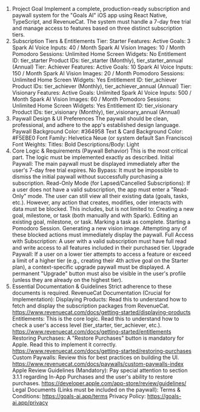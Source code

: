 1. Project Goal
Implement a complete, production-ready subscription and paywall system for the "Goals AI" iOS app using React Native, TypeScript, and RevenueCat. The system must handle a 7-day free trial and manage access to features based on three distinct subscription tiers.
2. Subscription Tiers & Entitlements
Tier: Starter
Features:
Active Goals: 3
Spark AI Voice Inputs: 40 / Month
Spark AI Vision Images: 10 / Month
Pomodoro Sessions: Unlimited
Home Screen Widgets: No
Entitlement ID: tier_starter
Product IDs: tier_starter (Monthly), tier_starter_annual (Annual)
Tier: Achiever
Features:
Active Goals: 10
Spark AI Voice Inputs: 150 / Month
Spark AI Vision Images: 20 / Month
Pomodoro Sessions: Unlimited
Home Screen Widgets: Yes
Entitlement ID: tier_achiever
Product IDs: tier_achiever (Monthly), tier_achiever_annual (Annual)
Tier: Visionary
Features:
Active Goals: Unlimited
Spark AI Voice Inputs: 500 / Month
Spark AI Vision Images: 60 / Month
Pomodoro Sessions: Unlimited
Home Screen Widgets: Yes
Entitlement ID: tier_visionary
Product IDs: tier_visionary (Monthly), tier_visionary_annual (Annual)
3. Paywall Design & UI Preferences
The paywall should be clean, professional, and adhere to the app's established design language.
Paywall Background Color: #364958
Text & Card Background Color: #F5EBE0
Font Family: Helvetica Neue (or system default San Francisco)
Font Weights:
Titles: Bold
Descriptions/Body: Light
4. Core Logic & Requirements (Paywall Behavior)
This is the most critical part. The logic must be implemented exactly as described.
Initial Paywall: The main paywall must be displayed immediately after the user's 7-day free trial expires.
No Bypass: It must be impossible to dismiss the initial paywall without successfully purchasing a subscription.
Read-Only Mode (for Lapsed/Cancelled Subscriptions): If a user does not have a valid subscription, the app must enter a "Read-Only" mode.
The user can still view all their existing data (goals, tasks, etc.).
However, any action that creates, modifies, oder interacts with data must be blocked. This includes, but is not limited to:
Creating a new goal, milestone, or task (both manually and with Spark).
Editing an existing goal, milestone, or task.
Marking a task as complete.
Starting a Pomodoro Session.
Generating a new vision image.
Attempting any of these blocked actions must immediately display the paywall.
Full Access with Subscription: A user with a valid subscription must have full read and write access to all features included in their purchased tier.
Upgrade Paywall: If a user on a lower tier attempts to access a feature or exceed a limit of a higher tier (e.g., creating their 4th active goal on the Starter plan), a context-specific upgrade paywall must be displayed. A permanent "Upgrade" button must also be visible in the user's profile (unless they are already on the highest tier).
5. Essential Documentation & Guidelines
Strict adherence to these documents is required.
RevenueCat Documentation (Crucial for Implementation):
Displaying Products: Read this to understand how to fetch and display the subscription packages from RevenueCat.
https://www.revenuecat.com/docs/getting-started/displaying-products
Entitlements: This is the core logic. Read this to understand how to check a user's access level (tier_starter, tier_achiever, etc.).
https://www.revenuecat.com/docs/getting-started/entitlements
Restoring Purchases: A "Restore Purchases" button is mandatory for Apple. Read this to implement it correctly.
https://www.revenuecat.com/docs/getting-started/restoring-purchases
Custom Paywalls: Review this for best practices on building the UI.
https://www.revenuecat.com/docs/paywalls/custom-paywalls-index
Apple Review Guidelines (Mandatory):
Pay special attention to section 3.1.1 regarding In-App Purchases and the user's ability to restore purchases.
https://developer.apple.com/app-store/review/guidelines/
Legal Documents (Links must be included on the paywall):
Terms & Conditions: https://goals-ai.app/terms
Privacy Policy: https://goals-ai.app/privacy